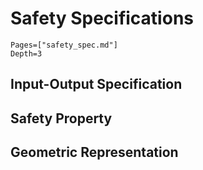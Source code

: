 # Safety Specifications
```@contents
Pages=["safety_spec.md"]
Depth=3
```

## Input-Output Specification

## Safety Property

## Geometric Representation